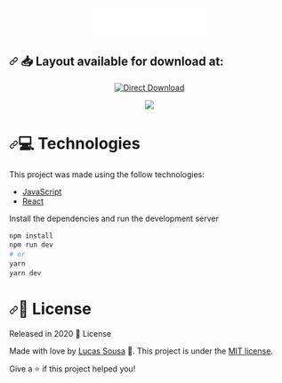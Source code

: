<p align="center" >
 <img src="https://github.com/lucasnog181/Morden_LandingPage-UX-UI/blob/main/src/assets/logo.svg" width="200" style="max-width:100%;">
</p>

<h2 align="left"><a id="user-content---layout-available-for-download-at-" class="anchor" aria-hidden="true" href="#--layout-available-for-download-at-"><svg class="octicon octicon-link" viewBox="0 0 16 16" version="1.1" width="16" height="16" aria-hidden="true"><path fill-rule="evenodd" d="M7.775 3.275a.75.75 0 001.06 1.06l1.25-1.25a2 2 0 112.83 2.83l-2.5 2.5a2 2 0 01-2.83 0 .75.75 0 00-1.06 1.06 3.5 3.5 0 004.95 0l2.5-2.5a3.5 3.5 0 00-4.95-4.95l-1.25 1.25zm-4.69 9.64a2 2 0 010-2.83l2.5-2.5a2 2 0 012.83 0 .75.75 0 001.06-1.06 3.5 3.5 0 00-4.95 0l-2.5 2.5a3.5 3.5 0 004.95 4.95l1.25-1.25a.75.75 0 00-1.06-1.06l-1.25 1.25a2 2 0 01-2.83 0z"></path></svg></a> <g-emoji class="g-emoji" alias="inbox_tray" fallback-src="https://github.githubassets.com/images/icons/emoji/unicode/1f4e5.png">📥</g-emoji> Layout available for download at: </h2>

<p align="center">
    <a title="Download .fig Web" href="https://www.figma.com/file/lz9lLpFHMxHm2odnwM3R0z/gpt3?node-id=0%3A1" rel="nofollow">
        <img alt="Direct Download" src="https://camo.githubusercontent.com/d98494fe3b3c544f9eac7acb9f485e9433e5fab65f6538079405c681cadc8013/68747470733a2f2f696d672e736869656c64732e696f2f62616467652f446f776e6c6f6164205765622d626c61636b3f7374796c653d666c61742d737175617265266c6f676f3d6669676d61266c6f676f436f6c6f723d726564" width="200px" data-canonical-src="https://img.shields.io/badge/Download Web-black?style=flat-square&amp;logo=figma&amp;logoColor=red" style="max-width:100%;">
    </a>
</p>

<div>
<p align="center">
   <img src="https://user-images.githubusercontent.com/66089849/142767781-9a671d69-d413-4d5e-883f-54c2729eebd6.png" width="400px" style="max-width:100%;"></a>
   </p>
</div>

<h1><a id="user-content-computer-technologies" class="anchor" aria-hidden="true" href="#computer-technologies"><svg class="octicon octicon-link" viewBox="0 0 16 16" version="1.1" width="16" height="16" aria-hidden="true"><path fill-rule="evenodd" d="M7.775 3.275a.75.75 0 001.06 1.06l1.25-1.25a2 2 0 112.83 2.83l-2.5 2.5a2 2 0 01-2.83 0 .75.75 0 00-1.06 1.06 3.5 3.5 0 004.95 0l2.5-2.5a3.5 3.5 0 00-4.95-4.95l-1.25 1.25zm-4.69 9.64a2 2 0 010-2.83l2.5-2.5a2 2 0 012.83 0 .75.75 0 001.06-1.06 3.5 3.5 0 00-4.95 0l-2.5 2.5a3.5 3.5 0 004.95 4.95l1.25-1.25a.75.75 0 00-1.06-1.06l-1.25 1.25a2 2 0 01-2.83 0z"></path></svg></a><g-emoji class="g-emoji" alias="computer" fallback-src="https://github.githubassets.com/images/icons/emoji/unicode/1f4bb.png">💻</g-emoji> Technologies</h1>
<p>This project was made using the follow technologies:</p>

<ul>
<li><a href="https://www.javascript.com/" rel="nofollow">JavaScript</a></li>
<li><a href="https://reactjs.org/" rel="nofollow">React</a></li>
</ul>

Install the dependencies and run the development server

```bash
npm install
npm run dev
# or
yarn
yarn dev
```


<h1><a id="user-content-closed_book-license" class="anchor" aria-hidden="true" href="#closed_book-license"><svg class="octicon octicon-link" viewBox="0 0 16 16" version="1.1" width="16" height="16" aria-hidden="true"><path fill-rule="evenodd" d="M7.775 3.275a.75.75 0 001.06 1.06l1.25-1.25a2 2 0 112.83 2.83l-2.5 2.5a2 2 0 01-2.83 0 .75.75 0 00-1.06 1.06 3.5 3.5 0 004.95 0l2.5-2.5a3.5 3.5 0 00-4.95-4.95l-1.25 1.25zm-4.69 9.64a2 2 0 010-2.83l2.5-2.5a2 2 0 012.83 0 .75.75 0 001.06-1.06 3.5 3.5 0 00-4.95 0l-2.5 2.5a3.5 3.5 0 004.95 4.95l1.25-1.25a.75.75 0 00-1.06-1.06l-1.25 1.25a2 2 0 01-2.83 0z"></path></svg></a><g-emoji class="g-emoji" alias="closed_book" fallback-src="https://github.githubassets.com/images/icons/emoji/unicode/1f4d5.png">📕</g-emoji> License</h1>
<p>Released in 2020 <g-emoji class="g-emoji" alias="closed_book" fallback-src="https://github.githubassets.com/images/icons/emoji/unicode/1f4d5.png">📕</g-emoji> License</p>
<p>Made with love by <a href="https://github.com/lucasnog181">Lucas Sousa</a> <g-emoji class="g-emoji" alias="rocket" fallback-src="https://github.githubassets.com/images/icons/emoji/unicode/1f680.png">🚀</g-emoji>.
This project is under the <a href="/RafaelGoulartB/podcastr-nlw/blob/main/LICENSE">MIT license</a>.</p>
<p>Give a <g-emoji class="g-emoji" alias="star" fallback-src="https://github.githubassets.com/images/icons/emoji/unicode/2b50.png">⭐️</g-emoji> if this project helped you!</p>

